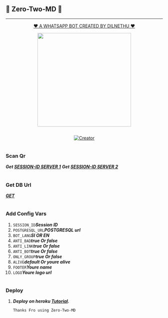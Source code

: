 ## 🍭 Zero-Two-MD 🍭
---
<p align="center"> 
<u>♥️ A WHATSAPP BOT CREATED BY DILNETHU ♥️</u>
</p>
<p align="center">
<img src="https://i.ibb.co/7gvgRTc/Black-White-Minimalist-Business-Logo.png" width="300" height="300"/>
</p>
<p align="center">
  <a href="#"><img src="http://readme-typing-svg.herokuapp.com?color=d1fa02&center=true&vCenter=true&multiline=false&lines=ZERO+TWO+WHATSAPP+BOT" alt="">
</p>
<p align="center">
<a href="#"><img title="Creator" src="https://img.shields.io/badge/Creator-DILNETHU-red.svg?style=for-the-badge&logo=github"></a>

#

### Scan Qr
***Get [SESSION-ID SERVER 1](https://zero-two-md-vihangayt0.koyeb.app/)***
***Get [SESSION-ID SERVER 2](https://replit.com/@vihangayt123/Zero-Two-Qr?output%20only=1&lite=1#index.js)***

#

### Get DB Url
***[GET](https://dashboard.render.com/)***

#

### Add Config Vars
1. ```SESSION_ID```***Session ID***
2. ```POSTGRESQL_URL```***POSTGRESQL url***
3. ```BOT_LANG```***SI OR EN***
4. ```ANTI_BAD```***true Or false***
5. ```ANTI_LINK```***true Or false***
6. ```ANTI_BOT```***true Or false***
7. ```ONLY_GROUP```***true Or false***
8. ```ALIVE```***default Or youre alive***
9. ```FOOTER```***Youre name***
10. ```LOGO```***Youre logo url***

#

### Deploy
1. ***Deploy on heroku [Tutorial](https://www.youtube.com/watch?v=ZX_uCZXNHbk).***

   ```Thanks Fro using Zero-Two-MD```
